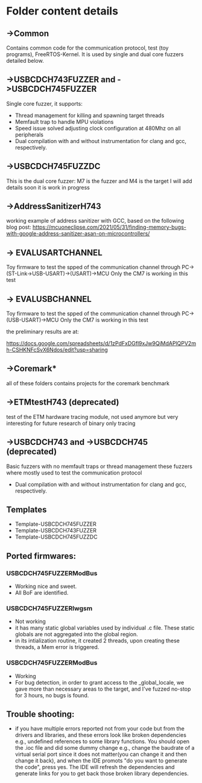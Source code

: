 # Folder content details

## ->Common
Contains common code for the communication protocol, test (toy programs),
FreeRTOS-Kernel. It is  used by single and dual core fuzzers detailed below.


## ->USBCDCH743FUZZER and ->USBCDCH745FUZZER
Single core fuzzer, it supports:
- Thread management for killing and spawning target threads
- Memfault trap to handle MPU violations
- Speed issue solved  adjusting clock configuration at 480Mhz on all peripherals
- Dual compilation with and without instrumentation for
clang and gcc, respectively.


## ->USBCDCH745FUZZDC
This is the dual core fuzzer:
M7 is the fuzzer and M4 is the target
I will add details soon it is work in progress


## ->AddressSanitizerH743
working example of address sanitizer with GCC,
based on the following blog post:
https://mcuoneclipse.com/2021/05/31/finding-memory-bugs-with-google-address-sanitizer-asan-on-microcontrollers/



## -> EVALUSARTCHANNEL
Toy firmware to test the spped of the communication channel through  PC->(ST-Link->USB-USART)->(USART)->MCU
Only the CM7 is working in this test

## -> EVALUSBCHANNEL
Toy firmware to test the spped of the communication channel through  PC->(USB-USART)->MCU
Only the CM7 is working in this test

the preliminary results are at:

https://docs.google.com/spreadsheets/d/1zPdFxDGfl9xJw9QjMdAPlQPV2mh-CSHKNFcSvX6Ndos/edit?usp=sharing


## ->Coremark*
all of these folders contains projects for the coremark benchmark

## ->ETMtestH743 (deprecated)
test of the ETM hardware tracing module, not used anymore but very 
interesting for future research of binary only tracing


## ->USBCDCH743 and ->USBCDCH745 (deprecated)
Basic fuzzers with no memfault traps or thread management
these fuzzers where mostly used to test the communication protocol
- Dual compilation with and without instrumentation for 
clang and gcc, respectively.


## Templates
-  Template-USBCDCH745FUZZER
-  Template-USBCDCH743FUZZER
-  Template-USBCDCH745FUZZDC


##  Ported firmwares:

### USBCDCH745FUZZERModBus

- Working nice and sweet.
- All BoF are identified.

### USBCDCH745FUZZERlwgsm

- Not working
- it has many static global variables used by individual .c file. These static globals are not aggregated into the global region.
- in its intialization routine, it created 2 threads, upon creating these threads, a Mem error is triggered.

### USBCDCH745FUZZERModBus

- Working
- For bug detection, in order to grant access to the _global_locale, we gave more than necessary areas to the target, and I've fuzzed no-stop for 3 hours, no bugs is found.

## Trouble shooting:

- if you have multiple errors reported not from your code but from the drivers and libraries, and these errors look like broken dependencies e.g., undefined references to some library functions. You should open the .ioc file and did some dummy change e.g., change the baudrate of a virtual serial port since it does not matter(you can change it and then change it back), and when the IDE promots "do you want to generate the code", press yes. The IDE will refresh the dependencies and generate links for you to get back those broken library dependencies.
